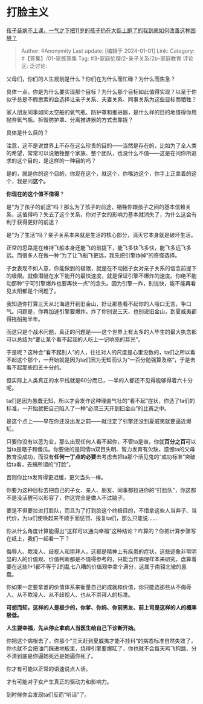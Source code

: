 # 打脸主义
[孩子装病不上课，一气之下把11岁的孩子扔在大街上跑了的我到底如何改善这种困境？](https://www.zhihu.com/question/637329133/answer/3345414324)

> Author: #Anonymity
> Last update: [编辑于 2024-01-01]
> Link:
> Category: #【答集】/01-家族答集
> Tag: #3-家庭伦理/2-亲子关系/2b-家庭教育
> 评论区:
> 泛讨论:

父母们，你们的人生规划是什么？你们在为什么而忙碌？为什么而焦急？

具体一点，你是为什么要实现那个目标？为什么那个目标如此值得实现？以至于你似乎总是不假思索的会选择让亲子关系、夫妻关系、同事关系为这些目标而牺牲？

家人朋友同事如同太空船的氧气瓶、防护罩和推进器，是什么样的目的地值得你用抛弃氧气瓶、拆毁防护罩、分离推进器的方式去靠拢？

具体是什么目的？

注意，这不是说世界上不存在这么珍贵的目的——当然是存在的，比如为了全人类的希望，常常可以说牺牲整个家族、整个团队，也没什么不值——这是在问你所追求的这个目的，是这样的一种目的吗？

是的，就是你的这个目的，你现在这个，就这个，你嘴边这个，你手上正拿着的这个，我是问**这个。**

**你现在的这个值不值得**？

是“为了孩子的前途”吗？那么为了孩子的前途，牺牲你跟孩子之间的基本信赖关系，这值得吗？失去了这个关系，你对子女的影响力基本就消失了，为什么这会有利于获得更好的前途？

是“为了生活”吗？亲子关系本来就是生活的核心部分，消灭它本身就是破坏生活。

正常的思路是在维持飞船本身还能飞的前提下，能飞多快飞多快，能飞多远飞多远。而很多人在做一种“为了让飞船飞更远，我先把引擎炸掉”的奇怪选择。

子女表现不如人意，你能做到的极限，就是在不动摇子女对亲子关系的信念前提下的极限。就像潜艇在水下能开的最快速度，就是保证引擎不爆炸的速度。你绝不能动那种“宁可引擎爆炸也要再快一点”的念头。因为引擎一炸，别说快，能不能再看见太阳都是个问题了。

我知道你打算三天从北海道开到旧金山，好让那些看不起你的人哑口无言，争口气。问题是，你再加速引擎要爆炸。炸了你别说三天、也别说旧金山，到夏威夷都得拖船拖半年。

而这只是个战术问题，真正的问题是——这个世界上有太多的人毕生的最大执念都可以总结为“要让某个看不起我的人吃上一记响亮的耳光”。

于是呢？这种会“看不起别人”的人，往往对人的尺度是心里没数的，ta们之所以看不起这个那个，一开始就是因为ta们因为无知而认为“一百分勉强算及格”，于是去看不起那些四五十分的。

但实际上人类真正的水平线就是60分而已，一半的人都还不见得能够得着六十分呢。

ta们是因为愚蠢无知，所以才会发作这种理直气壮的“看不起”症状，你选了ta们的标准，一开始就把自己陷入了一种“必须三天开到旧金山”的比赛之中。

是这个点上——早在你还没出发之前——就注定了引擎还没到夏威夷就要逼近爆缸。

只要你没有以恶为业，那么出现任何人看不起你，不管ta是谁，你就**百分之百**可以当ta是瞎子和傻瓜。你要做的是同情ta双目失明、智力发育有欠缺，遗憾ta的父母教育没成功，而没有**任何一丁点的必要**去考虑去把ta那个活见鬼的“成功标准”突破给ta看，去搞所谓的“打脸”。

否则你比ta发育得更迟缓，更欠当头一棒。

你要为这种目标去把自己的子女、亲人、朋友、同事都拉进你的“打脸队”，你这都不是没活醒可以形容了，你这完全是做人不过脑子。

要是不但要拉进打脸队，而且为了打到脸这个终极目的，不惜拿这些人当弃子、当代价，为ta们使唤起来不顺手而惩罚、报复ta们，那么只能说……

你从什么角度计算能得出“这样可以通向幸福”这种结论？咋算的？你把计算步骤写在纸上，我们一起看一下？

侮辱人、欺凌人、歧视人和崇拜人，这都是精神上有疾患的症状，这些迹象非常明显的人的价值观、价值判断都是不值得参考的，只能当作病理样本来研究，盘算着要在这些1+1都不等于2的乱七八糟的价值观中拿个满分，这属于南辕北辙的愚蠢。

你如果一定要拿谁的价值体系来衡量自己的成就和价值，你只能选那些从不侮辱人、从不欺凌人、从不歧视人、也从不崇拜人的标准。

**可想而知，这样的人是极少的，你爹、你妈、你前男友、前上司是这样的人的概率极低。**

**人生要幸福，先从停止拿病人当医生给自己下诊断开始。**

你把这个病根去了，你那个“三天赶到夏威夷才能不挂科“的病态标准自然失效了，你也就不会把油门踩进地板里，烧得引擎要爆缸了，你也就不会每天鸡飞狗跳、分不清到底是你逼她死还是她逼你死了。

你才有可能以正常的语速说点人话。

才有可能对子女产生真正的驱动力和影响力。

到时候你会发现ta们反而“听话”了。
